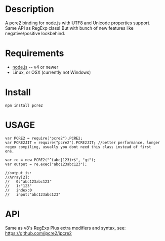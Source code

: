 Description
===========

A pcre2 binding for [node.js](http://nodejs.org/) with UTF8 and Unicode properties support.
Same API as RegExp class! But with bunch of new features like negative/positive lookbehind.


Requirements
============

* [node.js](http://nodejs.org/) -- v4 or newer
* Linux, or OSX (currently not Windows)


Install
=======

    npm install pcre2

	
USAGE
=====

```
var PCRE2 = require("pcre2").PCRE2;
var PCRE2JIT = require("pcre2").PCRE2JIT; //better performance, longer regex compiling, usually you dont need this class instead of first one.

var re = new PCRE2("^(abc|123)+$", "gi");
var output = re.exec("abc123abc123");

//output is:
//Array[2]:
//   0:"abc123abc123"
//   1:"123"
//   index:0
//   input:"abc123abc123"
```

API
===

Same as v8's RegExp
Plus extra modifiers and syntax, see: https://github.com/jpcre2/jpcre2
